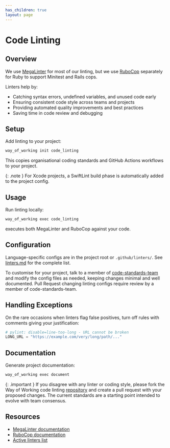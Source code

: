 ```yaml
---
has_children: true
layout: page
---
```


# Code Linting

## Overview

We use [MegaLinter](https://megalinter.io/) for most of our linting, but we use [RuboCop](https://rubocop.org) separately for Ruby to support Minitest and Rails cops.

Linters help by:
- Catching syntax errors, undefined variables, and unused code early
- Ensuring consistent code style across teams and projects
- Providing automated quality improvements and best practices
- Saving time in code review and debugging

## Setup

Add linting to your project:

```bash
way_of_working init code_linting
```

This copies organisational coding standards and GitHub Actions workflows to your project.

{: .note }
For Xcode projects, a SwiftLint build phase is automatically added to the project config.

## Usage

Run linting locally:

```bash
way_of_working exec code_linting
```

executes both MegaLinter and RuboCop against your code.

## Configuration

Language-specific configs are in the project root or `.github/linters/`. See [linters.md](linters.md) for the complete list.

To customise for your project, talk to a member of [code-standards-team](https://github.com/orgs/HealthDataInsight/teams/code-standards-team) and modify the config files as needed, keeping changes minimal and well documented.
Pull Request changing linting configs require review by a member of code-standards-team.

## Handling Exceptions

On the rare occasions when linters flag false positives, turn off rules with comments giving your justification:

```python
# pylint: disable=line-too-long - URL cannot be broken
LONG_URL = "https://example.com/very/long/path/..."
```

## Documentation

Generate project documentation:

```bash
way_of_working exec document
```

{: .important }
If you disagree with any linter or coding style, please fork the Way of Working code linting [repository](https://github.com/HealthDataInsight/way_of_working-code_linting-hdi) and create a pull request with your proposed changes. The current standards are a starting point intended to evolve with team consensus.

## Resources

- [MegaLinter documentation](https://megalinter.io/)
- [RuboCop documentation](https://rubocop.org)
- [Active linters list](linters.md)
